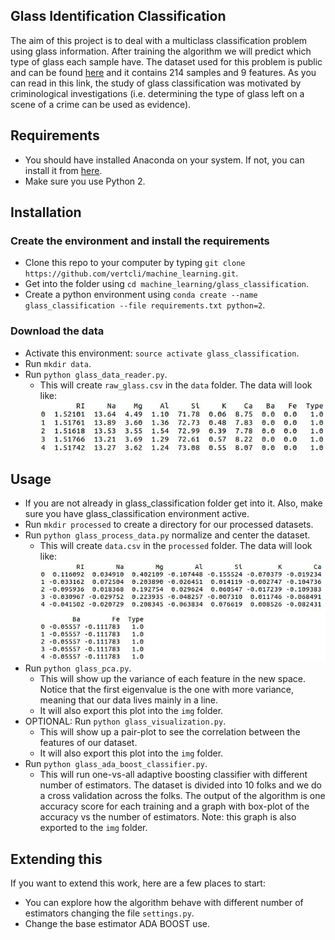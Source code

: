 Glass Identification Classification
-----------------------------------

The aim of this project is to deal with a multiclass classification problem using glass information. After training the algorithm we will predict which type of glass each sample have. The dataset used for this problem is public and can be found [here](https://archive.ics.uci.edu/ml/datasets/Glass+Identification) and it contains 214 samples and 9 features. As you can read in this link, the study of glass classification was motivated by criminological investigations (i.e. determining the type of glass left on a scene of a crime can be used as evidence).

Requirements
----------------------
* You should have installed Anaconda on your system. If not, you can install it from [here](https://docs.continuum.io/anaconda/install).
* Make sure you use Python 2.

Installation
----------------------

### Create the environment and install the requirements
 
* Clone this repo to your computer by typing `git clone https://github.com/vertcli/machine_learning.git`.
* Get into the folder using `cd machine_learning/glass_classification`.
* Create a python environment using `conda create --name glass_classification --file requirements.txt python=2`.
    
### Download the data

* Activate this environment: `source activate glass_classification`.
* Run `mkdir data`.
* Run `python glass_data_reader.py`.
    * This will create `raw_glass.csv` in the `data` folder. The data will look like:
    ![alt tag](https://github.com/vertcli/machine_learning/blob/master/glass_classification/img/raw_data.jpg)

Usage
-----------------------

* If you are not already in glass_classification folder get into it. Also, make sure you have glass_classification environment active.
* Run `mkdir processed` to create a directory for our processed datasets.
* Run `python glass_process_data.py` normalize and center the dataset.
    * This will create `data.csv` in the `processed` folder. The data will look like:
    ![alt tag](https://github.com/vertcli/machine_learning/blob/master/glass_classification/img/processed_data.jpg)    
* Run `python glass_pca.py`.
    * This will show up the variance of each feature in the new space. Notice that the first eigenvalue is the one with more variance, meaning that our data lives mainly in a line.
    * It will also export this plot into the `img` folder.
* OPTIONAL: Run `python glass_visualization.py`.
    * This will show up a pair-plot to see the correlation between the features of our dataset.
    * It will also export this plot into the `img` folder.
* Run `python glass_ada_boost_classifier.py`.
    * This will run one-vs-all adaptive boosting classifier with different number of estimators. The dataset is divided into 10 folks and we do a cross validation across the folks. The output of the algorithm is one accuracy score for each training and a graph with box-plot of the accuracy vs the number of estimators. Note: this graph is also exported to the `img` folder.

Extending this
-------------------------

If you want to extend this work, here are a few places to start:

* You can explore how the algorithm behave with different number of estimators changing the file `settings.py`.
* Change the base estimator ADA BOOST use.